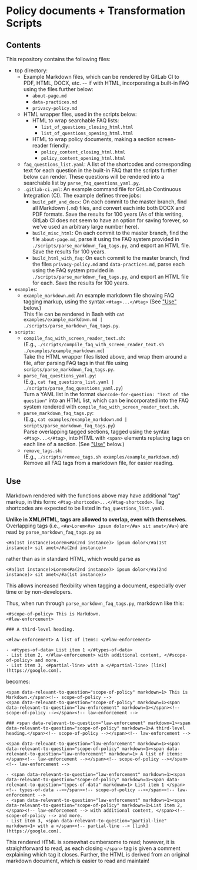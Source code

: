 # Policy documents + Transformation Scripts

## Contents

This repository contains the following files:

- top directory:
	- Example Markdown files, which can be rendered by GitLab CI to PDF, HTML, DOCX, etc. -- if with HTML, incorporating a built-in FAQ using the files further below:
		- `about-page.md`
		- `data-practices.md`
		- `privacy-policy.md`
	- HTML wrapper files, used in the scripts below:
		- HTML to wrap searchable FAQ lists:
			- `list_of_questions_closing_html.html`
			- `list_of_questions_opening_html.html`
		- HTML to wrap policy documents, making a section screen-reader friendly:
			- `policy_content_closing_html.html`
			- `policy_content_opening_html.html`
	- `faq_questions_list.yaml`: A list of the shortcodes and corresponding text for each question in the built-in FAQ that the scripts further below can render. These questions will be rendered into a searchable list by `parse_faq_questions_yaml.py`.
	- `.gitlab-ci.yml`: An example command file for GitLab Continuous Integration (CI). The example defines three jobs:
		- `build_pdf_and_docx`: On each commit to the master branch, find all Markdown (`.md`) files, and convert each into both DOCX and PDF formats. Save the results for 100 years (As of this writing, GitLab CI does not seem to have an option for saving forever, so we've used an arbitrary large number here).
		- `build_misc_html`: On each commit to the master branch, find the file `about-page.md`, parse it using the FAQ system provided in `./scripts/parse_markdown_faq_tags.py`, and export an HTML file. Save the results for 100 years.
		- `build_html_with_faq`: On each commit to the master branch, find the files `privacy-policy.md` and `data-practices.md`, parse each using the FAQ system provided in `./scripts/parse_markdown_faq_tags.py`, and export an HTML file for each. Save the results for 100 years.
- `examples`:
	- `example_markdown.md`: An example markdown file showing FAQ tagging markup, using the syntax `<#tag>...</#tag>` (See ["Use"](#use) below.)  
	This file can be rendered in Bash with `cat examples/example_markdown.md | ./scripts/parse_markdown_faq_tags.py`.
- `scripts`:
	- `compile_faq_with_screen_reader_text.sh`:  
		(E.g., `./scripts/compile_faq_with_screen_reader_text.sh ./examples/example_markdown.md`)  
		Take the HTML wrapper files listed above, and wrap them around a file, after parsing FAQ tags in that file using `scripts/parse_markdown_faq_tags.py`.
	- `parse_faq_questions_yaml.py`:  
		(E.g., `cat faq_questions_list.yaml | ./scripts/parse_faq_questions_yaml.py`)  
		Turn a YAML list in the format `shorcode-for-question: "Text of the question"` into an HTML list, which can be incorporated into the FAQ system rendered with `compile_faq_with_screen_reader_text.sh`.
	- `parse_markdown_faq_tags.py`:  
		(E.g., `cat examples/example_markdown.md | scripts/parse_markdown_faq_tags.py`)  
		Parse overlapping tagged sections, tagged using the syntax `<#tag>...</#tag>`, into HTML with `<span>` elements replacing tags on each line of a section. (See ["Use"](#use) below.)
	- `remove_tags.sh`:  
	  (E.g., `./scripts/remove_tags.sh examples/example_markdown.md`)  
	  Remove all FAQ tags from a markdown file, for easier reading.

## Use

Markdown rendered with the functions above may have additional "tag" markup, in this form: `<#tag-shortcode>...</#tag-shortcode>`. Tag shortcodes are expected to be listed in `faq_questions_list.yaml`.

**Unlike in XML/HTML, tags are allowed to overlap, even with themselves.** Overlapping tags (i.e., `<#a>Lorem<#a> ipsum dolor</#a> sit amet</#a>`) are read by `parse_markdown_faq_tags.py` as

```<#a(1st instance)>Lorem<#a(2nd instance)> ipsum dolor</#a(1st instance)> sit amet</#a(2nd instance)>```

rather than as in standard HTML, which would parse as

`<#a(1st instance)>Lorem<#a(2nd instance)> ipsum dolor</#a(2nd instance)> sit amet</#a(1st instance)>`

This allows increased flexibility when tagging a document, especially over time or by non-developers.

Thus, when run through `parse_markdown_faq_tags.py`, markdown like this:

```
<#scope-of-policy> This is Markdown.
<#law-enforcement>

### A third-level heading.

<#law-enforcement> A list of items: </#law-enforcement>

- <#types-of-data> List item 1 </#types-of-data>
- List item 2, </#law-enforcement> with additional content, </#scope-of-policy> and more.
- List item 3, <#partial-line> with a </#partial-line> [link](https://google.com).
```

becomes:

```
<span data-relevant-to-question="scope-of-policy" markdown=1> This is Markdown.</span><!-- scope-of-policy -->
<span data-relevant-to-question="scope-of-policy" markdown=1><span data-relevant-to-question="law-enforcement" markdown=1></span><!-- scope-of-policy --></span><!-- law-enforcement -->

### <span data-relevant-to-question="law-enforcement" markdown=1><span data-relevant-to-question="scope-of-policy" markdown=1>A third-level heading.</span><!-- scope-of-policy --></span><!-- law-enforcement -->

<span data-relevant-to-question="law-enforcement" markdown=1><span data-relevant-to-question="scope-of-policy" markdown=1><span data-relevant-to-question="law-enforcement" markdown=1> A list of items: </span><!-- law-enforcement --></span><!-- scope-of-policy --></span><!-- law-enforcement -->

- <span data-relevant-to-question="law-enforcement" markdown=1><span data-relevant-to-question="scope-of-policy" markdown=1><span data-relevant-to-question="types-of-data" markdown=1> List item 1 </span><!-- types-of-data --></span><!-- scope-of-policy --></span><!-- law-enforcement -->
- <span data-relevant-to-question="law-enforcement" markdown=1><span data-relevant-to-question="scope-of-policy" markdown=1>List item 2, </span><!-- law-enforcement --> with additional content, </span><!-- scope-of-policy --> and more.
- List item 3, <span data-relevant-to-question="partial-line" markdown=1> with a </span><!-- partial-line --> [link](https://google.com).
```

This rendered HTML is somewhat cumbersome to read; however, it is straightforward to read, as each closing `</span>` tag is given a comment explaining which tag it closes. Further, the HTML is derived from an original markdown document, which is easier to read and maintain!
